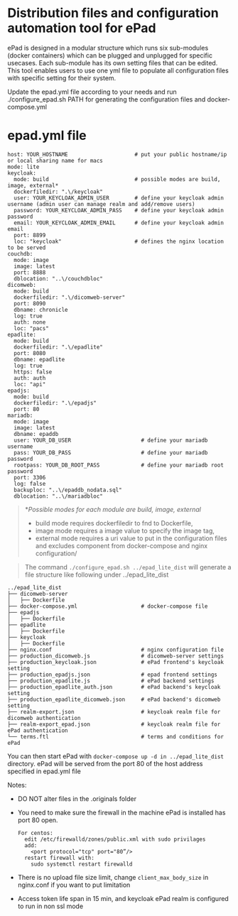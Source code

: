 # Distribution files and configuration automation tool for ePad

ePad is designed in a modular structure which runs six sub-modules (docker containers) which can be plugged and unplugged for specific usecases. Each sub-module has its own setting files that can be edited. This tool enables users to use one yml file to populate all configuration files with specific setting for their system.

Update the epad.yml file according to your needs and run 
  ./configure_epad.sh PATH
for generating the configuration files and docker-compose.yml

# epad.yml file

    host: YOUR_HOSTNAME                     # put your public hostname/ip or local sharing name for macs
    mode: lite
    keycloak:
      mode: build                           # possible modes are build, image, external*
      dockerfiledir: ".\/keycloak"
      user: YOUR_KEYCLOAK_ADMIN_USER        # define your keycloak admin username (admin user can manage realm and add/remove users)
      password: YOUR_KEYCLOAK_ADMIN_PASS    # define your keycloak admin password 
      email: YOUR_KEYCLOAK_ADMIN_EMAIL      # define your keycloak admin email
      port: 8899
      loc: "keycloak"                       # defines the nginx location to be served
    couchdb:
      mode: image
      image: latest
      port: 8888
      dblocation: "..\/couchdbloc"
    dicomweb:
      mode: build
      dockerfiledir: ".\/dicomweb-server"
      port: 8090
      dbname: chronicle
      log: true
      auth: none
      loc: "pacs"
    epadlite:
      mode: build
      dockerfiledir: ".\/epadlite"
      port: 8080
      dbname: epadlite
      log: true
      https: false
      auth: auth
      loc: "api"
    epadjs:
      mode: build
      dockerfiledir: ".\/epadjs"
      port: 80
    mariadb:
      mode: image
      image: latest
      dbname: epaddb
      user: YOUR_DB_USER                      # define your mariadb username
      pass: YOUR_DB_PASS                      # define your mariadb password
      rootpass: YOUR_DB_ROOT_PASS             # define your mariadb root password
      port: 3306
      log: false
      backuploc: "..\/epaddb_nodata.sql"
      dblocation: "..\/mariadbloc"

> **Possible modes for each module are build, image, external*
> * build mode requires dockerfiledir to fnd to Dockerfile, 
> * image mode requires a image value to specify the image tag, 
> * external mode requires a uri value to put in the configuration files and excludes component from docker-compose and nginx configuration/

> The command
  `./configure_epad.sh ../epad_lite_dist`
will generate a file structure like following under ../epad_lite_dist


    ../epad_lite_dist
    ├── dicomweb-server
    │   ├── Dockerfile
    ├── docker-compose.yml                    # docker-compose file
    ├── epadjs
    │   ├── Dockerfile
    ├── epadlite
    │   ├── Dockerfile
    ├── keycloak
    │   ├── Dockerfile
    ├── nginx.conf                            # nginx configuration file
    ├── production_dicomweb.js                # dicomweb-server settings
    ├── production_keycloak.json              # ePad frontend's keycloak setting
    ├── production_epadjs.json                # epad frontend settings
    ├── production_epadlite.js                # ePad backend settings
    ├── production_epadlite_auth.json         # ePad backend's keycloak setting
    ├── production_epadlite_dicomweb.json     # ePad backend's dicomweb setting
    ├── realm-export.json                     # keycloak realm file for dicomweb authentication
    ├── realm-export_epad.json                # keycloak realm file for ePad authentication
    └── terms.ftl                             # terms and conditions for ePad


You can then start ePad with `docker-compose up -d in ../epad_lite_dist` directory.
ePad will be served from the port 80 of the host address specified in epad.yml file

Notes:
  - DO NOT alter files in the .originals folder
  - You need to make sure the firewall in the machine ePad is installed has port 80 open.


        For centos:
          edit /etc/firewalld/zones/public.xml with sudo privilages
          add: 
            <port protocol="tcp" port="80”/>
          restart firewall with: 
            sudo systemctl restart firewalld
  - There is no upload file size limit, change `client_max_body_size` in nginx.conf if you want to put limitation
  - Access token life span in 15 min, and keycloak ePad realm is configured to run in non ssl mode
  
  
 
  
